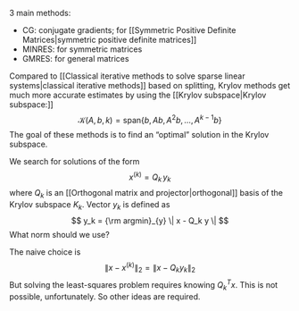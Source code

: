 3 main methods:
- CG: conjugate gradients; for [[Symmetric Positive Definite Matrices|symmetric positive definite matrices]]
- MINRES: for symmetric matrices
- GMRES: for general matrices

Compared to [[Classical iterative methods to solve sparse linear systems|classical iterative methods]] based on splitting, Krylov methods get much more accurate estimates by using the [[Krylov subspace|Krylov subspace:]]
$$
{\mathcal K}(A,b,k) = \text{span}\{ b, A b, A^2 b, \ldots, A^{k-1} b \}
$$
The goal of these methods is to find an “optimal” solution in the Krylov subspace.

We search for solutions of the form
$$
x^{(k)} = Q_k \, y_k
$$
where $Q_k$ is an [[Orthogonal matrix and projector|orthogonal]] basis of the Krylov subspace $K_k$. Vector $y_k$ is defined as
$$
y_k = {\rm argmin}_{y} \| x - Q_k y \|
$$
What norm should we use?

The naive choice is
$$
\| x - x^{(k)} \|_2 = \| x - Q_k y_k \|_2
$$
But solving the least-squares problem requires knowing $Q_k^T x$. This is not possible, unfortunately. So other ideas are required.